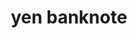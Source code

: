---
layout: objects
title: yen banknote
emoji: yen_banknote
permalink: 💴.html
image: assets/img/3moji/yen_banknote.png
---